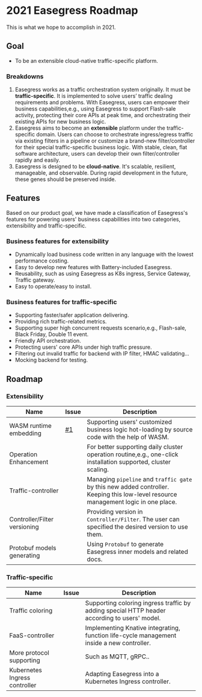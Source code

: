 # 2021 Easegress Roadmap
This is what we hope to accomplish in 2021.

## Goal
* To be an extensible cloud-native traffic-specific platform.

### Breakdowns
1. Easegress works as a traffic orchestration system originally. It must be **traffic-specific**. It is implemented to solve users’ traffic dealing requirements and problems. With Easegress, users can empower their business capabilities,e.g., using Easegress to support Flash-sale activity, protecting their core APIs at peak time, and orchestrating their existing APIs for new business logic.
2. Easegress aims to become an **extensible** platform under the traffic-specific domain. Users can choose to orchestrate ingress/egress traffic via existing filters in a pipeline or customize a brand-new filter/controller for their special traffic-specific business logic. With stable, clean, flat software architecture, users can develop their own filter/controller rapidly and easily. 
3. Easegress is designed to be **cloud-native**. It's scalable, resilient, manageable, and observable. During rapid development in the future, these genes should be preserved inside.

## Features
Based on our product goal, we have made a classification of Easegress's features for powering users' business capabilities into two categories, extensibility and traffic-specific.
### Business features for extensibility
* Dynamically load business code written in any language with the lowest performance costing.
* Easy to develop new features with Battery-included Easegress.
* Reusability, such as using Easegress as K8s ingress, Service Gateway, Traffic gateway.
* Easy to operate/easy to install.

### Business features for traffic-specific
* Supporting faster/safer application delivering.
* Providing rich traffic-related metrics.
* Supporting super high concurrent requests scenario,e.g., Flash-sale, Black Friday, Double 11 event.
* Friendly API orchestration.
* Protecting users' core APIs under high traffic pressure.
* Filtering out invalid traffic for backend with IP filter, HMAC validating...
* Mocking backend for testing.


## Roadmap 
### Extensibility

| Name                         | Issue                                                | Description                                                                                                                         |
| ---------------------------- | ---------------------------------------------------- | ----------------------------------------------------------------------------------------------------------------------------------- |
| WASM runtime embedding       | [#1](https://github.com/megaease/easegress/issues/1) | Supporting users' customized business logic hot-loading by source code with the help of  WASM.                                      |
| Operation Enhancement        |                                                      | For better supporting daily cluster operation routine,e.g., one-click installation supported, cluster scaling.                      |
| Traffic-controller           |                                                      | Managing `pipeline` and `traffic gate` by this new added controller. Keeping this low-level resource management logic in one place. |
| Controller/Filter versioning |                                                      | Providing version in `Controller/Filter`. The user can specified the desired version to use them.                                   |
| Protobuf models generating   |                                                      | Using `Protobuf` to generate Easegress inner models and related docs.                                                               |



###  Traffic-specific

| Name                          | Issue | Description                                                                                  |
| ----------------------------- | ----- | -------------------------------------------------------------------------------------------- |
| Traffic coloring              |       | Supporting coloring ingress traffic by adding special HTTP header according to users' model. |
| FaaS-controller               |       | Implementing Knative integrating, function life-cycle management inside a new controller.    |
| More protocol supporting      |       | Such as MQTT, gRPC..                                                                         |
| Kubernetes Ingress controller |       | Adapting Easegress into a Kubernetes Ingress controller.                                     |
